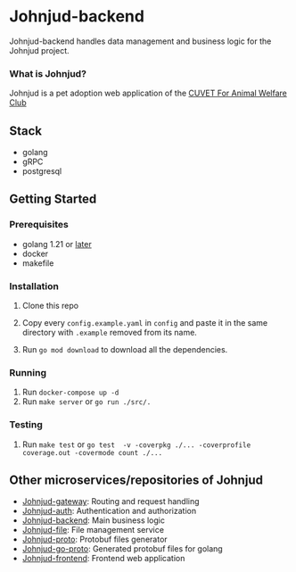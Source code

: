 # Johnjud-backend

Johnjud-backend handles data management and business logic for the Johnjud project.

### What is Johnjud?
Johnjud is a pet adoption web application of the [CUVET For Animal Welfare Club](https://www.facebook.com/CUVETforAnimalWelfareClub)

## Stack

-   golang
-   gRPC
-   postgresql

## Getting Started

### Prerequisites

-   golang 1.21 or [later](https://go.dev)
-   docker
-   makefile

### Installation

1. Clone this repo
2. Copy every `config.example.yaml` in `config` and paste it in the same directory with `.example` removed from its name.

3. Run `go mod download` to download all the dependencies.

### Running
1. Run `docker-compose up -d`
2. Run `make server` or `go run ./src/.`

### Testing
1. Run `make test` or `go test  -v -coverpkg ./... -coverprofile coverage.out -covermode count ./...`

## Other microservices/repositories of Johnjud
- [Johnjud-gateway](https://github.com/isd-sgcu/johnjud-gateway): Routing and request handling
- [Johnjud-auth](https://github.com/isd-sgcu/johnjud-auth): Authentication and authorization
- [Johnjud-backend](https://github.com/isd-sgcu/johnjud-backend): Main business logic
- [Johnjud-file](https://github.com/isd-sgcu/johnjud-file): File management service
- [Johnjud-proto](https://github.com/isd-sgcu/johnjud-proto): Protobuf files generator
- [Johnjud-go-proto](https://github.com/isd-sgcu/johnjud-go-proto): Generated protobuf files for golang
- [Johnjud-frontend](https://github.com/isd-sgcu/johnjud-frontend): Frontend web application
